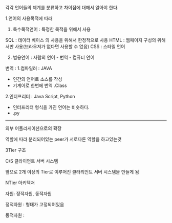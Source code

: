 
각각 언어들의 체계를 분류하고 차이점에 대해서 알아야 한다.

1.언어의 사용목적에 따라

1) 특수목적언어 : 특정한 목적을 위해서 사용

SQL : 데이터 베이스 의 사용을 위해서 한정적으로 사용
HTML : 웹페이지 구성의 위해서만 사용(브라우저가 없다면 사용할 수 없음)
CSS : 스타일 언어 


2) 범용언어 : 
사람의 언어 - 번역 - 컴퓨터 언어

번역 : 
1.컴파일러 : JAVA
- 인간의 언어로 소스를 작성
- 기계어로 한번에 번역 .Class

2.인터프리터 :  Java Script, Python
- 인터프리터 형식을 가진 언어는 비슷하다.
- .py

<hr>

외부 어플리케이션으로의 확장

역할에 따라 분리되어있는 peer가 서로다른 역할을 하고있는것

3Tier 구조

C/S 클라이언트 서버 시스템

앞으로
2개 이상의 Tier로 이루어진 클라리언트 서버 시스템을 만들게 됨

NTier 아키텍쳐

자원: 정적자원, 동적자원

정적자원 : 형태가 고정되어있음

동적자원 : 